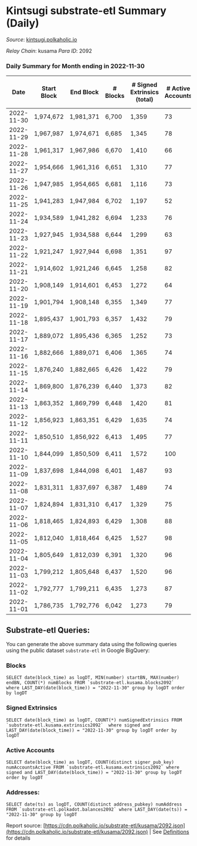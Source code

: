 # Kintsugi substrate-etl Summary (Daily)

_Source_: [kintsugi.polkaholic.io](https://kintsugi.polkaholic.io)

*Relay Chain*: kusama
*Para ID*: 2092



### Daily Summary for Month ending in 2022-11-30


| Date | Start Block | End Block | # Blocks | # Signed Extrinsics (total) | # Active Accounts | # Passive | # New | # Addresses with Balances | # Events | # Transfers | # XCM Transfers In | # XCM Transfers Out |
| ---- | ----------- | --------- | -------- | --------------------------- | ----------------- | --------- | ----- | ------------------------- | -------- | ----------- | ------------------ | ------------------- |
| 2022-11-30 | 1,974,672 | 1,981,371 | 6,700  | 1,359 | 73 |  |  | 15,864 | 59,888 | 6,783 ($20,356.58) | 5 ($101.76) | 7 ($595.02) |
| 2022-11-29 | 1,967,987 | 1,974,671 | 6,685  | 1,345 | 78 |  |  | 15,859 | 59,951 | 6,788 ($13,058.34) | 24 ($11,940.34) | 18 ($11,073.88) |
| 2022-11-28 | 1,961,317 | 1,967,986 | 6,670  | 1,410 | 66 |  |  | 15,856 | 59,916 | 6,743 ($10,802.22) | 10 ($439.55) | 4 ($799.39) |
| 2022-11-27 | 1,954,666 | 1,961,316 | 6,651  | 1,310 | 77 |  |  | 15,851 | 59,507 | 6,782 ($15,432.02) | 19 ($543.85) | 31 ($2,016.51) |
| 2022-11-26 | 1,947,985 | 1,954,665 | 6,681  | 1,116 | 73 |  |  | 15,846 | 58,918 | 6,793 ($19,122.07) | 24 ($3,408.43) | 19 ($993.67) |
| 2022-11-25 | 1,941,283 | 1,947,984 | 6,702  | 1,197 | 52 |  |  | 15,842 | 59,186 | 6,761 ($11,077.48) | 7 ($1,549.34) | 3 ($6.93) |
| 2022-11-24 | 1,934,589 | 1,941,282 | 6,694  | 1,233 | 76 |  |  | 15,837 | 59,419 | 6,786 ($14,354.64) | 5 ($277.58) | 13 ($1,193.35) |
| 2022-11-23 | 1,927,945 | 1,934,588 | 6,644  | 1,299 | 63 |  |  | 15,830 | 59,175 | 6,715 ($13,859.25) | 9 ($657.61) | 9 ($198.70) |
| 2022-11-22 | 1,921,247 | 1,927,944 | 6,698  | 1,351 | 97 |  |  | 15,821 | 60,286 | 6,885 ($25,026.37) | 37 ($2,122.22) | 45 ($2,127.78) |
| 2022-11-21 | 1,914,602 | 1,921,246 | 6,645  | 1,258 | 82 |  |  |  | 59,168 | 6,768 ($20,379.02) | 19 ($489.74) | 11 ($1,510.27) |
| 2022-11-20 | 1,908,149 | 1,914,601 | 6,453  | 1,272 | 64 |  |  |  | 57,527 | 6,516 ($16,138.65) | 4 ($94.91) | 6 ($81.05) |
| 2022-11-19 | 1,901,794 | 1,908,148 | 6,355  | 1,349 | 77 |  |  |  | 57,165 | 6,451 ($12,886.95) | 8 ($5,818.02) | 11 ($6,094.02) |
| 2022-11-18 | 1,895,437 | 1,901,793 | 6,357  | 1,432 | 79 |  |  |  | 57,647 | 6,447 ($21,652.46) | 8 ($7,745.36) | 9 ($7,649.19) |
| 2022-11-17 | 1,889,072 | 1,895,436 | 6,365  | 1,252 | 73 |  |  | 15,794 | 56,830 | 6,444 ($10,716.16) | 14 ($1,235.60) | 11 ($557.64) |
| 2022-11-16 | 1,882,666 | 1,889,071 | 6,406  | 1,365 | 74 |  |  |  | 57,621 | 6,480 ($12,803.85) | 11 ($273.69) | 7 ($313.08) |
| 2022-11-15 | 1,876,240 | 1,882,665 | 6,426  | 1,422 | 79 |  |  |  | 58,173 | 6,543 ($25,894.47) | 9 ($334.86) | 14 ($862.78) |
| 2022-11-14 | 1,869,800 | 1,876,239 | 6,440  | 1,373 | 82 |  |  |  | 58,146 | 6,612 ($60,449.59) | 10 ($17,970.19) | 9 ($209.97) |
| 2022-11-13 | 1,863,352 | 1,869,799 | 6,448  | 1,420 | 81 |  |  |  | 58,211 | 6,602 ($73,693.14) | 5 ($4,949.85) | 5 ($55.04) |
| 2022-11-12 | 1,856,923 | 1,863,351 | 6,429  | 1,635 | 74 |  |  |  | 59,026 | 6,531 ($18,100.91) | 13 ($6,856.10) | 23 ($55,179.31) |
| 2022-11-11 | 1,850,510 | 1,856,922 | 6,413  | 1,495 | 77 |  |  |  | 58,301 | 6,517 ($294,195.84) | 11 ($274,694.76) | 10 ($21,848.06) |
| 2022-11-10 | 1,844,099 | 1,850,509 | 6,411  | 1,572 | 100 |  |  |  | 58,865 | 6,544 ($35,713.22) | 13 ($4,562.76) | 15 ($957.15) |
| 2022-11-09 | 1,837,698 | 1,844,098 | 6,401  | 1,487 | 93 |  |  | 15,687 | 58,663 | 6,539 ($18,316.19) | 46 ($8,126.97) | 36 ($1,272.94) |
| 2022-11-08 | 1,831,311 | 1,837,697 | 6,387  | 1,489 | 74 |  |  |  | 58,118 | 6,490 ($22,893.75) | 30 ($4,278.61) | 21 ($3,385.15) |
| 2022-11-07 | 1,824,894 | 1,831,310 | 6,417  | 1,329 | 75 |  |  |  | 57,547 | 6,506 ($16,125.01) | 17 ($515.49) | 19 ($1,090.25) |
| 2022-11-06 | 1,818,465 | 1,824,893 | 6,429  | 1,308 | 88 |  |  | 15,676 | 57,558 | 6,530 ($16,042.39) | 13 ($1,744.16) | 11 ($607.03) |
| 2022-11-05 | 1,812,040 | 1,818,464 | 6,425  | 1,527 | 98 |  |  |  | 58,547 | 6,547 ($40,780.35) | 15 ($2,244.44) | 27 ($25,646.47) |
| 2022-11-04 | 1,805,649 | 1,812,039 | 6,391  | 1,320 | 96 |  |  | 15,664 | 57,918 | 6,575 ($33,603.60) | 71 ($11,897.86) | 81 ($9,647.67) |
| 2022-11-03 | 1,799,212 | 1,805,648 | 6,437  | 1,520 | 96 |  |  | 15,648 | 58,613 | 6,550 ($30,386.69) | 17 ($1,345.29) | 17 ($3,021.57) |
| 2022-11-02 | 1,792,777 | 1,799,211 | 6,435  | 1,273 | 87 |  |  |  | 57,767 | 6,560 ($30,426.83) | 24 ($4,765.88) | 15 ($608.56) |
| 2022-11-01 | 1,786,735 | 1,792,776 | 6,042  | 1,273 | 79 |  |  | 15,631 | 54,352 | 6,130 ($89,167.51) | 12 ($4,566.63) | 12 ($6,237.31) |

## Substrate-etl Queries:
You can generate the above summary data using the following queries using the public dataset `substrate-etl` in Google BigQuery:


### Blocks
```
SELECT date(block_time) as logDT, MIN(number) startBN, MAX(number) endBN, COUNT(*) numBlocks FROM `substrate-etl.kusama.blocks2092`  where LAST_DAY(date(block_time)) = "2022-11-30" group by logDT order by logDT
```


### Signed Extrinsics
```
SELECT date(block_time) as logDT, COUNT(*) numSignedExtrinsics FROM `substrate-etl.kusama.extrinsics2092`  where signed and LAST_DAY(date(block_time)) = "2022-11-30" group by logDT order by logDT
```


### Active Accounts
```
SELECT date(block_time) as logDT, COUNT(distinct signer_pub_key) numAccountsActive FROM `substrate-etl.kusama.extrinsics2092` where signed and LAST_DAY(date(block_time)) = "2022-11-30" group by logDT order by logDT
```


### Addresses:
```
SELECT date(ts) as logDT, COUNT(distinct address_pubkey) numAddress FROM `substrate-etl.polkadot.balances2092` where LAST_DAY(date(ts)) = "2022-11-30" group by logDT
```



Report source: [https://cdn.polkaholic.io/substrate-etl/kusama/2092.json](https://cdn.polkaholic.io/substrate-etl/kusama/2092.json) | See [Definitions](/DEFINITIONS.md) for details
